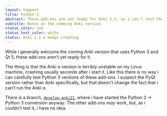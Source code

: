 ```yaml
---
layout: toppost
title: Python 3
abstract: These add-ons are not ready for Anki 2.1, as i can’t test them.
subtitle: Notes on the comming Anki version
status_color: red
status_text_color: white
status: Anki 2.1 α keeps crashing
---
```

While i generally welcome the coming Anki version that uses Python 3 and Qt 5, these add-ons aren’t yet ready for it.

The thing is that the Anki α version is terribly unstable on my
Linux machine, crashing usually seconds after i start it. Like
 this there is no way i can carefully test Python 3 versions of
 these add-ons. I suspect the PyQt version rather than Anki specifically, but that doesn’t change the fact that i can’t run the Anki α.

There *is* a branch, [`develop-anki21`](https://github.com/ospalh/anki-addons/tree/develop-anki21), where i have started the Python 2 → Python 3 conversion anyway. The other add-ons <em>may</em> work, but, as i couldn’t test it, i have no idea.</p>
